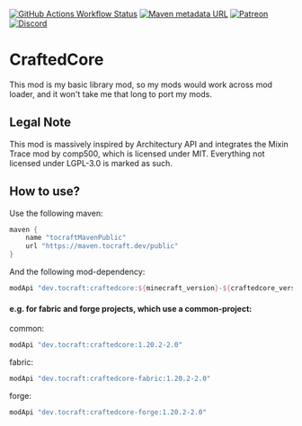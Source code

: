 [![GitHub Actions Workflow Status](https://img.shields.io/github/actions/workflow/status/ToCraft/craftedcore/push_build_and_release.yml?style=for-the-badge)](https://github.com/ToCraft/craftedcore/actions/workflows/push_build_and_release.yml)
[![Maven metadata URL](https://img.shields.io/maven-metadata/v?metadataUrl=https%3A%2F%2Fmaven.tocraft.dev%2Fpublic%2Fdev%2Ftocraft%2Fcraftedcore%2Fmaven-metadata.xml&versionPrefix=1.20.6&style=for-the-badge&label=CraftedCore)](https://maven.tocraft.dev/#/public/dev/tocraft/craftedcore)
[![Patreon](https://img.shields.io/badge/Patreon-F96854?style=for-the-badge&logo=patreon&logoColor=white)](https://patreon.com/ToCraft)
[![Discord](https://img.shields.io/discord/1183373613508857906?style=for-the-badge&label=Discord)](https://discord.gg/Y3KqxWDUYy)

# CraftedCore

This mod is my basic library mod, so my mods would work across mod loader, and it won't take me that long to port my
mods.

## Legal Note

This mod is massively inspired by Architectury API and integrates the Mixin Trace mod by comp500, which is licensed under MIT.
Everything not licensed under LGPL-3.0 is marked as such.

## How to use?

Use the following maven:

```Groovy
maven {
    name "tocraftMavenPublic"
    url "https://maven.tocraft.dev/public"
}
```

And the following mod-dependency:

```Groovy
modApi "dev.tocraft:craftedcore:${minecraft_version}-${craftedcore_version}"
```

#### e.g. for fabric and forge projects, which use a common-project:

common:

```Groovy
modApi "dev.tocraft:craftedcore:1.20.2-2.0"
```

fabric:

```Groovy
modApi "dev.tocraft:craftedcore-fabric:1.20.2-2.0"
```

forge:

```Groovy
modApi "dev.tocraft:craftedcore-forge:1.20.2-2.0"
```

